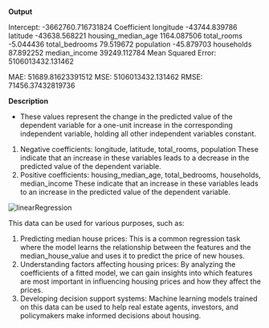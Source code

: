 
**Output**

Intercept: -3662760.716731824
                    Coefficient
longitude          -43744.839786
latitude           -43638.568221
housing_median_age   1164.087506
total_rooms            -5.044436
total_bedrooms         79.519672
population            -45.879703
households             87.892252
median_income       39249.112784
Mean Squared Error: 5106013432.131462

MAE: 51689.81623391512
MSE: 5106013432.131462
RMSE: 71456.37432819736

**Description**
* These values represent the change in the predicted value of the dependent variable for a one-unit increase in the corresponding independent variable, holding all other independent variables constant.
1. Negative coefficients: longitude, latitude, total_rooms, population
These indicate that an increase in these variables leads to a decrease in the predicted value of the dependent variable.
2. Positive coefficients: housing_median_age, total_bedrooms, households, median_income
These indicate that an increase in these variables leads to an increase in the predicted value of the dependent variable.


![linearRegression](https://github.com/angelahuang3/MachineLearningProjects/assets/123219721/bc42e348-fa86-4387-8b7d-042d164bae09)

This data can be used for various purposes, such as:
1. Predicting median house prices: This is a common regression task where the model learns the relationship between the features and the median_house_value and uses it to predict the price of new houses.
2. Understanding factors affecting housing prices: By analyzing the coefficients of a fitted model, we can gain insights into which features are most important in influencing housing prices and how they affect the prices.
3. Developing decision support systems: Machine learning models trained on this data can be used to help real estate agents, investors, and policymakers make informed decisions about housing.
